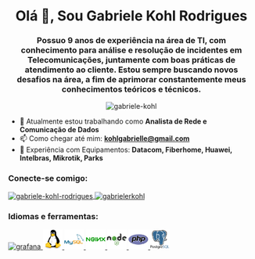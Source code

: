<h1 align="center">Olá 👋, Sou Gabriele Kohl Rodrigues</h1>
<h3 align="center">Possuo 9 anos de experiência na área de TI, com conhecimento para análise e resolução de incidentes em Telecomunicações, juntamente com boas práticas de atendimento ao cliente. Estou sempre buscando novos desafios na área, a fim de aprimorar constantemente meus conhecimentos teóricos e técnicos.</h3>

<p align="center">
<img src="https://komarev.com/ghpvc/?username=gabriele-kohl&label=Profile%20views&color=0e75b6&style=flat" alt="gabriele-kohl" />
</p>

- 🔭 Atualmente estou trabalhando como **Analista de Rede e Comunicação de Dados**
- 📫 Como chegar até mim: **kohlgabrielle@gmail.com**
- 💼 Experiência com Equipamentos: **Datacom, Fiberhome, Huawei, Intelbras, Mikrotik, Parks**

<h3 align="left">Conecte-se comigo:</h3>
<p align="left">
<a href="https://linkedin.com/in/gabriele-kohl-rodrigues-250006140" target="blank">
<img align="center" src="https://raw.githubusercontent.com/rahuldkjain/github-profile-readme-generator/master/src/images/icons/Social/linked-in-alt.svg" alt="gabriele-kohl-rodrigues" height="30" width="40" />
</a>
<a href="https://instagram.com/gabrielerkohl" target="blank">
<img align="center" src="https://raw.githubusercontent.com/rahuldkjain/github-profile-readme-generator/master/src/images/icons/Social/instagram.svg" alt="gabrielerkohl" height="30" width="40" />
</a>
</p>

<h3 align="left">Idiomas e ferramentas:</h3>
<p align="left"> 
<a href="https://grafana.com" target="_blank" rel="noreferrer">
<img src="https://www.vectorlogo.zone/logos/grafana/grafana-icon.svg" alt="grafana" width="40" height="40"/> 
</a> 
<a href="https://www.linux.org/" target="_blank" rel="noreferrer">
<img src="https://raw.githubusercontent.com/devicons/devicon/master/icons/linux/linux-original.svg" alt="linux" width="40" height="40"/> 
</a> 
<a href="https://www.mysql.com/" target="_blank" rel="noreferrer">
<img src="https://raw.githubusercontent.com/devicons/devicon/master/icons/mysql/mysql-original-wordmark.svg" alt="mysql" width="40" height="40"/> 
</a> 
<a href="https://www.nginx.com" target="_blank" rel="noreferrer">
<img src="https://raw.githubusercontent.com/devicons/devicon/master/icons/nginx/nginx-original.svg" alt="nginx" width="40" height="40"/> 
</a> 
<a href="https://nodejs.org" target="_blank" rel="noreferrer">
<img src="https://raw.githubusercontent.com/devicons/devicon/master/icons/nodejs/nodejs-original-wordmark.svg" alt="nodejs" width="40" height="40"/> 
</a> 
<a href="https://www.php.net" target="_blank" rel="noreferrer">
<img src="https://raw.githubusercontent.com/devicons/devicon/master/icons/php/php-original.svg" alt="php" width="40" height="40"/> 
</a> 
<a href="https://www.postgresql.org" target="_blank" rel="noreferrer">
<img src="https://raw.githubusercontent.com/devicons/devicon/master/icons/postgresql/postgresql-original-wordmark.svg" alt="postgresql" width="40" height="40"/> 
</a> 
</p>
